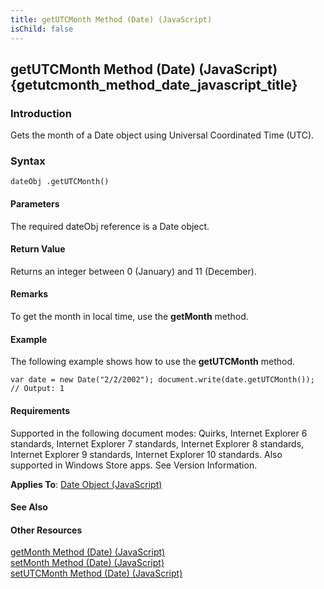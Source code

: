 ```yaml
---
title: getUTCMonth Method (Date) (JavaScript)
isChild: false
---
```


## getUTCMonth Method (Date) (JavaScript) {getutcmonth_method_date_javascript_title}

### Introduction 

 Gets the month of a Date object using Universal Coordinated Time (UTC).

### Syntax 

```
dateObj .getUTCMonth()
```

#### Parameters 

<div id="parametersSection" class="section" name="collapseableSection" style="">
  <p xmlns:util="util">
    The required <span class="parameter" sdata="paramReference">dateObj</span> reference is a <span sdata="langKeyword" value="Date"><span class="keyword">Date</span></span> object.
  </p>
</div>

#### Return Value 

<div id="returnValueSection" class="section" name="collapseableSection" style="">
  <p xmlns:util="util">
    Returns an integer between 0 (January) and 11 (December).
  </p>
</div>

#### Remarks 

<div id="languageReferenceRemarksSection" class="section" name="collapseableSection" style="">
  <p xmlns:util="util">
    To get the month in local time, use the <b>getMonth</b> method.
  </p>
</div>

#### Example 

<p xmlns:util="util">
  The following example shows how to use the <b>getUTCMonth</b> method.
</p>

```
var date = new Date("2/2/2002"); document.write(date.getUTCMonth()); // Output: 1
```

#### Requirements 

<div id="requirementsTitleSection" class="section" name="collapseableSection" style="">
  <p xmlns:util="util"></p>
  <p>
    Supported in the following document modes: Quirks, Internet Explorer 6 standards, Internet Explorer 7 standards, Internet Explorer 8 standards, Internet Explorer 9 standards, Internet Explorer 10
    standards. Also supported in Windows Store apps. See Version Information.
  </p>
  <p xmlns:util="util">
    <b>Applies To</b>: <span sdata="link"><a href="ce2202bb-7ec9-4f5a-bf48-3a04feff283e.htm">Date Object (JavaScript)</a></span>
  </p>
</div>

#### See Also 

<div id="seeAlsoSection" class="section" name="collapseableSection" style="">
  <h4 class="subHeading">
    Other Resources
  </h4>
  <div class="seeAlsoStyle">
    <span sdata="link" xmlns:util="util"><a href="c20dd8ba-1d78-42f1-8717-ed3dfd2362dd.htm">getMonth Method (Date) (JavaScript)</a></span>
  </div>
  <div class="seeAlsoStyle">
    <span sdata="link" xmlns:util="util"><a href="4f5be295-d536-46c0-b3a4-ad06457efe82.htm">setMonth Method (Date) (JavaScript)</a></span>
  </div>
  <div class="seeAlsoStyle">
    <span sdata="link" xmlns:util="util"><a href="cdac5f64-c4fd-44cc-ba3a-9a8dd3dd3fad.htm">setUTCMonth Method (Date) (JavaScript)</a></span>
  </div>
</div>

